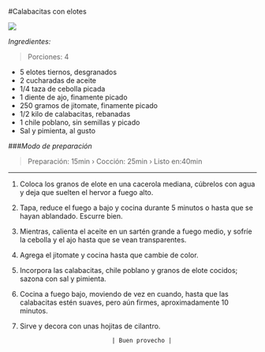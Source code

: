 #Calabacitas con elotes

![](http://mxcdn.ar-cdn.com/recipes/xlarge/2f3c4c05-e504-4031-9f7f-6731356246e3.jpg)

*Ingredientes:*

>Porciones: 4

+ 5 elotes tiernos, desgranados
+ 2 cucharadas de aceite
+ 1/4 taza de cebolla picada
+ 1 diente de ajo, finamente picado
+ 250 gramos de jitomate, finamente picado
+ 1/2 kilo de calabacitas, rebanadas
+ 1 chile poblano, sin semillas y picado
+ Sal y pimienta, al gusto

###*Modo de preparación*

>Preparación: 15min  ›  Cocción: 25min  ›  Listo en:40min

---

1. Coloca los granos de elote en una cacerola mediana, cúbrelos con agua y deja que suelten el hervor a fuego alto.
2. Tapa, reduce el fuego a bajo y cocina durante 5 minutos o hasta que se hayan ablandado. Escurre bien.
3. Mientras, calienta el aceite en un sartén grande a fuego medio, y sofríe la cebolla y el ajo hasta que se vean transparentes.
4. Agrega el jitomate y cocina hasta que cambie de color.
5. Incorpora las calabacitas, chile poblano y granos de elote cocidos; sazona con sal y pimienta.
6. Cocina a fuego bajo, moviendo de vez en cuando, hasta que las calabacitas estén suaves, pero aún firmes, aproximadamente 10 minutos.
7. Sirve y decora con unas hojitas de cilantro.

                                 | Buen provecho |
